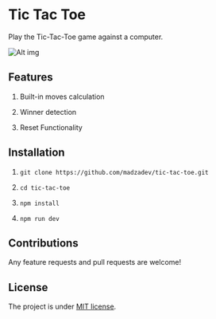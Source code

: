 # Tic Tac Toe

Play the Tic-Tac-Toe game against a computer.

![Alt img](https://images.ctfassets.net/zlsyc9paq6sa/3HTYWmjkvJK2Tlgeublqdb/b4068de81576fb6998400d273cd14c47/1627997372_x.gif)

## Features

1. Built-in moves calculation

2. Winner detection

3. Reset Functionality

## Installation

1. `git clone https://github.com/madzadev/tic-tac-toe.git`

2. `cd tic-tac-toe`

3. `npm install`

4. `npm run dev`

## Contributions

Any feature requests and pull requests are welcome!

## License

The project is under [MIT license](https://choosealicense.com/licenses/mit/).
